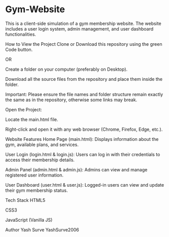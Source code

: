# Gym-Website

This is a client-side simulation of a gym membership website.
The website includes a user login system, admin management, and user dashboard functionalities.

How to View the Project
Clone or Download this repository using the green Code button.

OR

Create a folder on your computer (preferably on Desktop).

Download all the source files from the repository and place them inside the folder.

Important:
Please ensure the file names and folder structure remain exactly the same as in the repository, otherwise some links may break.

Open the Project:

Locate the main.html file.

Right-click and open it with any web browser (Chrome, Firefox, Edge, etc.).

Website Features
Home Page (main.html):
Displays information about the gym, available plans, and services.

User Login (login.html & login.js):
Users can log in with their credentials to access their membership details.

Admin Panel (admin.html & admin.js):
Admins can view and manage registered user information.

User Dashboard (user.html & user.js):
Logged-in users can view and update their gym membership status.

Tech Stack
HTML5

CSS3

JavaScript (Vanilla JS)

Author
Yash Surve
YashSurve2006


